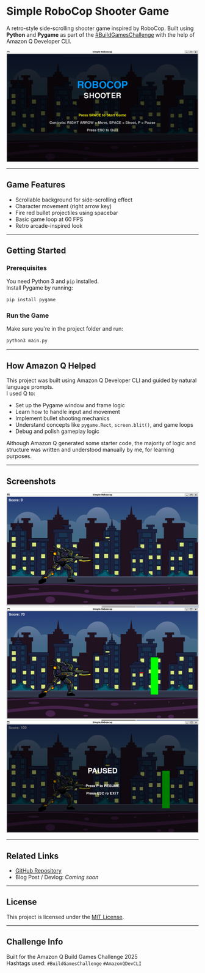 # Simple RoboCop Shooter Game

A retro-style side-scrolling shooter game inspired by RoboCop. Built using **Python** and **Pygame** as part of the [#BuildGamesChallenge](https://builder.aws.com/content/2y6egGcPAGQs8EwtQUM9KAONojz/build-games-challenge-build-classics-with-amazon-q-developer-cli) with the help of Amazon Q Developer CLI.

![screenshot](assets/landing_pg.png)

---

## Game Features

- Scrollable background for side-scrolling effect  
- Character movement (right arrow key)  
- Fire red bullet projectiles using spacebar  
- Basic game loop at 60 FPS  
- Retro arcade-inspired look

---

## Getting Started

### Prerequisites

You need Python 3 and `pip` installed.  
Install Pygame by running:

```bash
pip install pygame
```

### Run the Game

Make sure you're in the project folder and run:

```bash
python3 main.py
```

---

## How Amazon Q Helped

This project was built using Amazon Q Developer CLI and guided by natural language prompts.  
I used Q to:

- Set up the Pygame window and frame logic  
- Learn how to handle input and movement  
- Implement bullet shooting mechanics  
- Understand concepts like `pygame.Rect`, `screen.blit()`, and game loops  
- Debug and polish gameplay logic

Although Amazon Q generated some starter code, the majority of logic and structure was written and understood manually by me, for learning purposes.

---

## Screenshots

![screenshot](assets/start.png)
![screenshot](assets/shooting.png)
![screenshot](assets/pause.png)

---

## Related Links

- [GitHub Repository](https://github.com/GLJ20/simple-robocop)
- Blog Post / Devlog: *Coming soon*

---

## License

This project is licensed under the [MIT License](LICENSE).

---

## Challenge Info

Built for the Amazon Q Build Games Challenge 2025  
Hashtags used: `#BuildGamesChallenge` `#AmazonQDevCLI`
